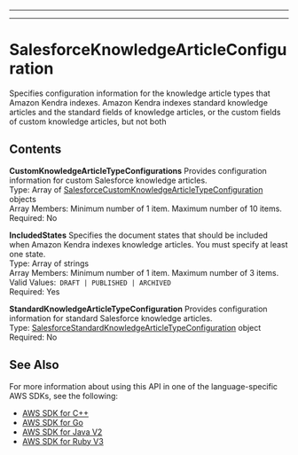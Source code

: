 --------

--------

# SalesforceKnowledgeArticleConfiguration<a name="API_SalesforceKnowledgeArticleConfiguration"></a>

Specifies configuration information for the knowledge article types that Amazon Kendra indexes\. Amazon Kendra indexes standard knowledge articles and the standard fields of knowledge articles, or the custom fields of custom knowledge articles, but not both 

## Contents<a name="API_SalesforceKnowledgeArticleConfiguration_Contents"></a>

 **CustomKnowledgeArticleTypeConfigurations**   <a name="Kendra-Type-SalesforceKnowledgeArticleConfiguration-CustomKnowledgeArticleTypeConfigurations"></a>
Provides configuration information for custom Salesforce knowledge articles\.  
Type: Array of [SalesforceCustomKnowledgeArticleTypeConfiguration](API_SalesforceCustomKnowledgeArticleTypeConfiguration.md) objects  
Array Members: Minimum number of 1 item\. Maximum number of 10 items\.  
Required: No

 **IncludedStates**   <a name="Kendra-Type-SalesforceKnowledgeArticleConfiguration-IncludedStates"></a>
Specifies the document states that should be included when Amazon Kendra indexes knowledge articles\. You must specify at least one state\.  
Type: Array of strings  
Array Members: Minimum number of 1 item\. Maximum number of 3 items\.  
Valid Values:` DRAFT | PUBLISHED | ARCHIVED`   
Required: Yes

 **StandardKnowledgeArticleTypeConfiguration**   <a name="Kendra-Type-SalesforceKnowledgeArticleConfiguration-StandardKnowledgeArticleTypeConfiguration"></a>
Provides configuration information for standard Salesforce knowledge articles\.  
Type: [SalesforceStandardKnowledgeArticleTypeConfiguration](API_SalesforceStandardKnowledgeArticleTypeConfiguration.md) object  
Required: No

## See Also<a name="API_SalesforceKnowledgeArticleConfiguration_SeeAlso"></a>

For more information about using this API in one of the language\-specific AWS SDKs, see the following:
+  [AWS SDK for C\+\+](https://docs.aws.amazon.com/goto/SdkForCpp/kendra-2019-02-03/SalesforceKnowledgeArticleConfiguration) 
+  [AWS SDK for Go](https://docs.aws.amazon.com/goto/SdkForGoV1/kendra-2019-02-03/SalesforceKnowledgeArticleConfiguration) 
+  [AWS SDK for Java V2](https://docs.aws.amazon.com/goto/SdkForJavaV2/kendra-2019-02-03/SalesforceKnowledgeArticleConfiguration) 
+  [AWS SDK for Ruby V3](https://docs.aws.amazon.com/goto/SdkForRubyV3/kendra-2019-02-03/SalesforceKnowledgeArticleConfiguration) 